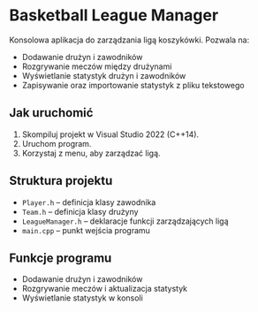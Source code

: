 # Basketball League Manager

Konsolowa aplikacja do zarządzania ligą koszykówki. Pozwala na:

- Dodawanie drużyn i zawodników
- Rozgrywanie meczów między drużynami
- Wyświetlanie statystyk drużyn i zawodników
- Zapisywanie oraz importowanie statystyk z pliku tekstowego

## Jak uruchomić

1. Skompiluj projekt w Visual Studio 2022 (C++14).
2. Uruchom program.
3. Korzystaj z menu, aby zarządzać ligą.

## Struktura projektu

- `Player.h` – definicja klasy zawodnika
- `Team.h` – definicja klasy drużyny
- `LeagueManager.h` – deklaracje funkcji zarządzających ligą
- `main.cpp` – punkt wejścia programu

## Funkcje programu

- Dodawanie drużyn i zawodników
- Rozgrywanie meczów i aktualizacja statystyk
- Wyświetlanie statystyk w konsoli
